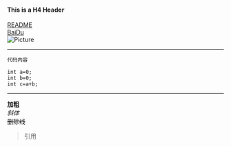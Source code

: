 #### This is a H4 Header
[README](./README.md)  
[BaiDu](https://www.baidu.com)   
![Picture](./2) 
*******
`代码内容`  
```
int a=0;  
int b=0;  
int c=a+b;  
```  
*******
**加粗**  
*斜体*  
~~删除线~~  
>引用  

